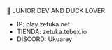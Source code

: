  👋 JUNIOR DEV AND DUCK LOVER
-   IP: play.zetuka.net
-   TIENDA: zetuka.tebex.io
-   DISCORD: Ukuarey
